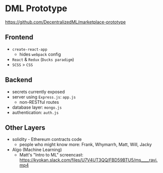 # DML Prototype

https://github.com/DecentralizedML/marketplace-prototype

## Frontend

* `create-react-app`
    * hides `webpack` config
* `React` & `Redux` (`Ducks paradigm`)
* `SCSS` > `CSS`

## Backend

* secrets currently exposed
* server using `Express.js`: `app.js`
    * non-RESTful routes
* database layer: `mongo.js`
* authentication: `auth.js`

## Other Layers

* solidity - Ethereum contracts code
    * people who might know more: Frank, Whymarrh, Matt, Will, Jacky
* Algo (Machine Learning)
    * Matt's "Intro to ML" screencast: https://kyokan.slack.com/files/U7V4UT3QQ/FBD59BTU5/ms____ravi.mp4
